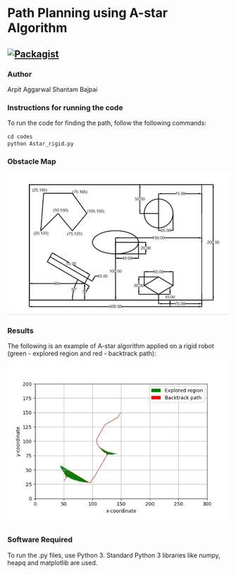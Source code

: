 # Path Planning using A-star Algorithm

[![Packagist](https://img.shields.io/packagist/l/doctrine/orm.svg)](LICENSE.md)
---


### Author
Arpit Aggarwal Shantam Bajpai


### Instructions for running the code
To run the code for finding the path, follow the following commands:

```
cd codes
python Astar_rigid.py
```


### Obstacle Map
![Screenshot](map.jpg)


### Results
The following is an example of A-star algorithm applied on a rigid robot (green - explored region and red - backtrack path):
![Screenshot](screen.png)


### Software Required
To run the .py files, use Python 3. Standard Python 3 libraries like numpy, heapq and matplotlib are used.
